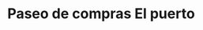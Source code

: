 ---
title: "Paseo de compras El puerto"
url: /corrientes/paseo-de-compras-el-puerto/
shop: Allgemein
---